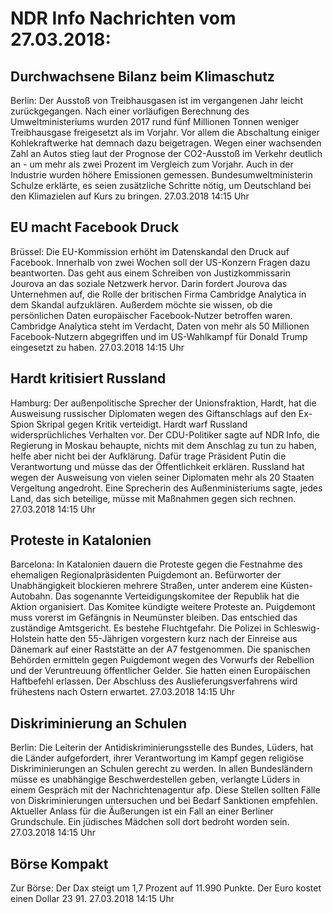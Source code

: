 # NDR Info Nachrichten vom 27.03.2018:


## Durchwachsene Bilanz beim Klimaschutz
Berlin: Der Ausstoß von Treibhausgasen ist im vergangenen Jahr leicht zurückgegangen. Nach einer vorläufigen Berechnung des Umweltministeriums wurden 2017 rund fünf Millionen Tonnen weniger Treibhausgase freigesetzt als im Vorjahr. Vor allem die Abschaltung einiger Kohlekraftwerke hat demnach dazu beigetragen. Wegen einer wachsenden Zahl an Autos stieg laut der Prognose der CO2-Ausstoß im Verkehr deutlich an - um mehr als zwei Prozent im Vergleich zum Vorjahr. Auch in der Industrie wurden höhere Emissionen gemessen. Bundesumweltministerin Schulze erklärte, es seien zusätzliche Schritte nötig, um  Deutschland bei den Klimazielen auf Kurs zu bringen. 27.03.2018 14:15 Uhr 

## EU macht Facebook Druck
Brüssel: Die EU-Kommission erhöht im Datenskandal den Druck auf Facebook. Innerhalb von zwei Wochen soll der US-Konzern Fragen dazu beantworten. Das geht aus einem Schreiben von Justizkommissarin Jourova an das soziale Netzwerk hervor. Darin fordert Jourova das Unternehmen auf, die Rolle der britischen Firma Cambridge Analytica in dem Skandal aufzuklären. Außerdem möchte sie wissen, ob die persönlichen Daten europäischer Facebook-Nutzer betroffen waren. Cambridge Analytica steht im Verdacht, Daten von mehr als 50 Millionen Facebook-Nutzern abgegriffen und im US-Wahlkampf für Donald Trump eingesetzt zu haben. 27.03.2018 14:15 Uhr 

## Hardt kritisiert Russland
Hamburg: Der außenpolitische Sprecher der Unionsfraktion, Hardt, hat die Ausweisung russischer Diplomaten wegen des Giftanschlags auf den Ex-Spion Skripal gegen Kritik verteidigt. Hardt warf Russland widersprüchliches Verhalten vor. Der CDU-Politiker sagte auf NDR Info, die Regierung in Moskau behaupte, nichts mit dem Anschlag zu tun zu haben, helfe aber nicht bei der Aufklärung. Dafür trage Präsident Putin die Verantwortung und müsse das der Öffentlichkeit erklären. Russland hat wegen der Ausweisung von vielen seiner Diplomaten mehr als 20 Staaten Vergeltung angedroht. Eine Sprecherin des Außenministeriums sagte, jedes Land, das sich beteilige, müsse mit Maßnahmen gegen sich rechnen. 27.03.2018 14:15 Uhr 

## Proteste in Katalonien
Barcelona: In Katalonien dauern die Proteste gegen die Festnahme des ehemaligen Regionalpräsidenten Puigdemont an. Befürworter der Unabhängigkeit blockieren mehrere Straßen, unter anderem eine Küsten-Autobahn. Das sogenannte Verteidigungskomitee der Republik hat die Aktion organisiert. Das Komitee kündigte weitere Proteste an. Puigdemont muss vorerst im Gefängnis in Neumünster bleiben. Das entschied das zuständige Amtsgericht. Es bestehe Fluchtgefahr. Die Polizei in Schleswig-Holstein hatte den 55-Jährigen vorgestern kurz nach der Einreise aus Dänemark auf einer Raststätte an der A7 festgenommen. Die spanischen Behörden ermitteln gegen  Puigdemont wegen des Vorwurfs der Rebellion und der Veruntreuung öffentlicher Gelder. Sie hatten einen Europäischen Haftbefehl erlassen. Der Abschluss des Auslieferungsverfahrens wird frühestens nach Ostern erwartet. 27.03.2018 14:15 Uhr 

## Diskriminierung an Schulen
Berlin:	Die Leiterin der Antidiskriminierungsstelle des Bundes, Lüders, hat die Länder aufgefordert, ihrer Verantwortung im Kampf gegen religiöse Diskriminierungen an Schulen gerecht zu werden. In allen Bundesländern müsse es unabhängige Beschwerdestellen geben, verlangte Lüders in einem Gespräch mit der Nachrichtenagentur afp. Diese Stellen sollten Fälle von Diskriminierungen untersuchen und bei Bedarf Sanktionen empfehlen. Aktueller Anlass für die Äußerungen ist ein Fall an einer Berliner Grundschule. Ein jüdisches Mädchen soll dort bedroht worden sein. 27.03.2018 14:15 Uhr 

## Börse Kompakt
Zur Börse: Der Dax steigt um 1,7 Prozent auf 11.990 Punkte. Der Euro kostet einen Dollar 23 91. 27.03.2018 14:15 Uhr 
